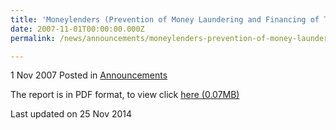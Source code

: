 ```yaml
---
title: 'Moneylenders (Prevention of Money Laundering and Financing of Terrorism) Rules 2007 (“PMFT Rules”)'
date: 2007-11-01T00:00:00.000Z
permalink: /news/announcements/moneylenders-prevention-of-money-laundering-and-financing-of-terrorism-rules-2007-pmft-rules/

---
```



1 Nov 2007 Posted in [Announcements](/news/announcements)

The report is in PDF format, to view click [here (0.07MB)](/files/news/announcements/2007/11/linkclick1ed1.pdf)



<p class="right-side-updated">Last updated on 25 Nov 2014</p> 
